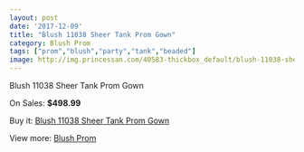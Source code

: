 ```yaml
---
layout: post
date: '2017-12-09'
title: "Blush 11038 Sheer Tank Prom Gown"
category: Blush Prom
tags: ["prom","blush","party","tank","beaded"]
image: http://img.princessan.com/40583-thickbox_default/blush-11038-sheer-tank-prom-gown.jpg
---
```

Blush 11038 Sheer Tank Prom Gown

On Sales: **$498.99**
<a href="https://www.princessan.com/en/blush-prom/18981-blush-11038-sheer-tank-prom-gown.html"><amp-img layout="responsive" width="600" height="600" src="//img.princessan.com/40583-thickbox_default/blush-11038-sheer-tank-prom-gown.jpg" alt="Blush 11038 Sheer Tank Prom Gown 0" /></a>
<a href="https://www.princessan.com/en/blush-prom/18981-blush-11038-sheer-tank-prom-gown.html"><amp-img layout="responsive" width="600" height="600" src="//img.princessan.com/40584-thickbox_default/blush-11038-sheer-tank-prom-gown.jpg" alt="Blush 11038 Sheer Tank Prom Gown 1" /></a>

Buy it: [Blush 11038 Sheer Tank Prom Gown](https://www.princessan.com/en/blush-prom/18981-blush-11038-sheer-tank-prom-gown.html "Blush 11038 Sheer Tank Prom Gown")

View more: [Blush Prom](https://www.princessan.com/en/180-blush-prom "Blush Prom")